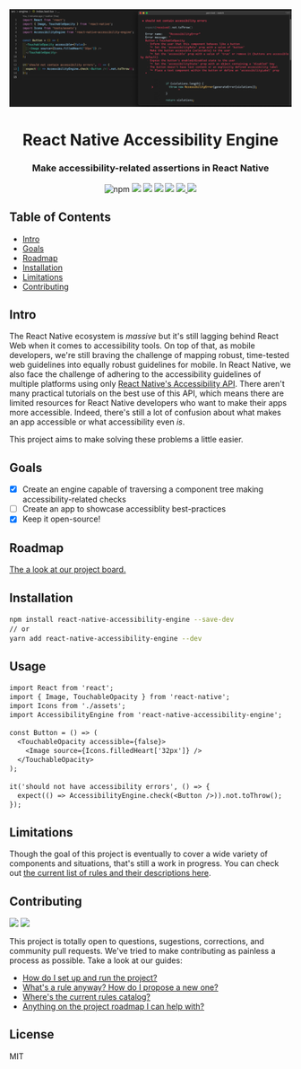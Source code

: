 <div align="center">
  <img src="assets/showcase-horizontal.png" alt="React Native Accessibility Engine" />
</div>

<h1 align="center">
React Native Accessibility Engine
</h1> 

<h3 align="center">
Make accessibility-related assertions in React Native
</h3>

<div align="center">
  <img alt="npm" src="https://img.shields.io/npm/v/react-native-accessibility-engine">
  <img src="https://img.shields.io/badge/license-MIT-blue.svg" />
  <img src="https://img.shields.io/badge/contributors-welcome-blue" />  
  <img src="https://img.shields.io/badge/maintenance-active-green" /> 
  <img src="https://img.shields.io/badge/support-ios|android-purple" />  
  <a href="https://codecov.io/gh/aryella-lacerda/react-native-accessibility-engine">
    <img src="https://codecov.io/gh/aryella-lacerda/react-native-accessibility-engine/branch/main/graph/badge.svg?token=GQNZ4HXN7Q"/>
  </a>
  <a href="https://github.com/aryella-lacerda/react-native-accessibility-engine/actions/workflows/release.yml">
    <img src="https://github.com/aryella-lacerda/react-native-accessibility-engine/actions/workflows/release.yml/badge.svg"/>
  </a>
</div>

## Table of Contents

- [Intro](#intro)
- [Goals](#goals)
- [Roadmap](#roadmap)
- [Installation](#installation)
- [Limitations](#limitations)
- [Contributing](#contributing)

## Intro

The React Native ecosystem is *massive* but it's still lagging behind React Web when it comes to accessibility tools. On top of that, as mobile developers, we're still braving the challenge of mapping robust, time-tested web guidelines into equally robust guidelines for mobile. In React Native, we also face the challenge of adhering to the accessibility guidelines of multiple platforms using only [React Native's Accessibility API](https://reactnative.dev/docs/accessibility). There aren't many practical tutorials on the best use of this API, which means there are limited resources for React Native developers who want to make their apps more accessible. Indeed, there's still a lot of confusion about what makes an app accessible or what accessibility even *is*.

This project aims to make solving these problems a little easier.

## Goals

- [x] Create an engine capable of traversing a component tree making accessibility-related checks
- [ ] Create an app to showcase accessiblity best-practices
- [x] Keep it open-source!

## Roadmap

[The a look at our project board.](https://github.com/aryella-lacerda/react-native-accessibility-engine/projects/1)

## Installation

```sh
npm install react-native-accessibility-engine --save-dev
// or
yarn add react-native-accessibility-engine --dev
```

## Usage

```tsx
import React from 'react';
import { Image, TouchableOpacity } from 'react-native';
import Icons from './assets';
import AccessibilityEngine from 'react-native-accessibility-engine';

const Button = () => (
  <TouchableOpacity accessible={false}>
    <Image source={Icons.filledHeart['32px']} />
  </TouchableOpacity>
);

it('should not have accessibility errors', () => {
  expect(() => AccessibilityEngine.check(<Button />)).not.toThrow();
});

```

## Limitations

Though the goal of this project is eventually to cover a wide variety of components and situations, that's still a work in progress. You can check out [the current list of rules and their descriptions here](./docs/rules-catalog.md). 

## Contributing

<div>
<img src="https://img.shields.io/badge/contributors-welcome-blue" />  
<img src="https://img.shields.io/badge/maintenance-active-green" />  
</div>

This project is totally open to questions, sugestions, corrections, and community pull requests. We've tried to make contributing as painless a process as possible. Take a look at our guides:

- [How do I set up and run the project?](CONTRIBUTING.md)
- [What's a rule anyway? How do I propose a new one?](./docs/proposing-rules.md)
- [Where's the current rules catalog?](./docs/rules-catalog.md)
- [Anything on the project roadmap I can help with?](https://github.com/aryella-lacerda/react-native-accessibility-engine/projects/1)

## License

MIT
